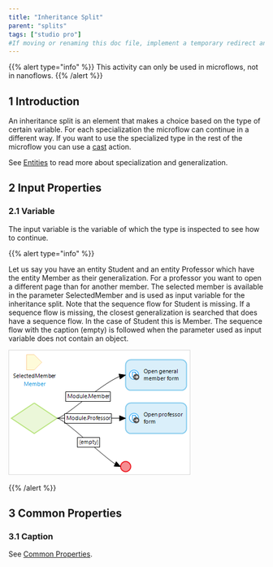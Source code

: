 ```yaml
---
title: "Inheritance Split"
parent: "splits"
tags: ["studio pro"]
#If moving or renaming this doc file, implement a temporary redirect and let the respective team know they should update the URL in the product. See Mapping to Products for more details.
---
```


{{% alert type="info" %}}
This activity can only be used in microflows, not in nanoflows.
{{% /alert %}}

## 1 Introduction

An inheritance split is an element that makes a choice based on the type of certain variable. For each specialization the microflow can continue in a different way. If you want to use the specialized type in the rest of the microflow you can use a [cast](cast-object) action.

See [Entities](entities) to read more about specialization and generalization.

## 2 Input Properties

### 2.1 Variable

The input variable is the variable of which the type is inspected to see how to continue.

{{% alert type="info" %}}

Let us say you have an entity Student and an entity Professor which have the entity Member as their generalization. For a professor you want to open a different page than for another member. The selected member is available in the parameter SelectedMember and is used as input variable for the inheritance split. Note that the sequence flow for Student is missing. If a sequence flow is missing, the closest generalization is searched that does have a sequence flow. In the case of Student this is Member. The sequence flow with the caption (empty) is followed when the parameter used as input variable does not contain an object.

![](attachments/819203/918058.png)

{{% /alert %}}

## 3 Common Properties

### 3.1 Caption

See [Common Properties](microflow-element-common-properties).
